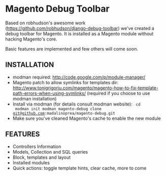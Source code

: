 # Magento Debug Toolbar 
Based on robhudson's awesome work (<https://github.com/robhudson/django-debug-toolbar>) we've created a debug toolbar for Magento.
It is installed as a Magento module without hacking Magento's core.

Basic features are implemented and few others will come soon.

## INSTALLATION 
 - modman required: http://code.google.com/p/module-manager/
 - Magento patch to allow symlinks for templates dir: <http://www.tonigrigoriu.com/magento/magento-how-to-fix-template-path-errors-when-using-symlinks/> (required if you choose to use modman installation)
 - Install via modman (for details consult modman website):
    <code>
        cd <magento root folder>
        modman init
        modman magento-debug clone git@github.com:madalinoprea/magento-debug.git
    </code>
 - Make sure you've cleaned Magento's cache to enable the new module

## FEATURES 
 - Controllers Information
 - Models, Collection and SQL queries
 - Block, templates and layout
 - Installed modules
 - Quick actions: toggle template hints, clear cache, more to come

